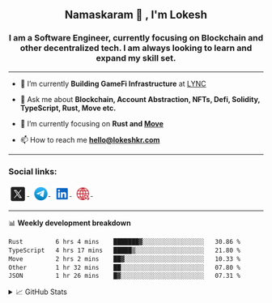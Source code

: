 <h2 align="center">Namaskaram 🙏 , I'm Lokesh</h2>
<h3 align="center">I am a Software Engineer, currently focusing on Blockchain and other decentralized tech. I am always looking to learn and expand my skill set.</h3>
<hr/>

- 🔭 I’m currently **Building GameFi Infrastructure** at [LYNC](https://www.lync.world/)

- 💬 Ask me about **Blockchain, Account Abstraction, NFTs, Defi, Solidity, TypeScript, Rust, Move etc.**

- 🌱 I’m currently focusing on **Rust and [Move](https://aptos.dev/move/move-on-aptos)**

- 📫 How to reach me **hello@lokeshkr.com**

<hr/>

<h3 align="left">Social links:</h3>
<a href="https://twitter.com/lokeshtweets_">
<img align="center" src="./assets/twitter-x.svg" alt="twitter-link" height="37" width="37" >
</a>
&nbsp
<a href="https://t.me/lokesshk">
<img align="center" src="./assets/telegram.svg" alt="telegram-link" height="30" width="30" >
</a>
&nbsp
<a href="https://linkedin.com/in/lokesh-kumar-nalot-0baa691b9" target="_blank">
<img align="center" src="./assets/linkedin.svg" alt="linkedin-link" height="30" width="30" margin-right="40" >
</a>
&nbsp
<a href="https://lokeshkr.com">
<img align="center" src="./assets/web.svg" alt="personal-website-link" height="30" width="30" >
</a>
&nbsp

<hr/>

📊 **Weekly development breakdown**

<!--START_SECTION:waka-->

```txt
Rust         6 hrs 4 mins    ███████▓░░░░░░░░░░░░░░░░░   30.86 %
TypeScript   4 hrs 17 mins   █████▒░░░░░░░░░░░░░░░░░░░   21.80 %
Move         2 hrs 2 mins    ██▓░░░░░░░░░░░░░░░░░░░░░░   10.33 %
Other        1 hr 32 mins    ██░░░░░░░░░░░░░░░░░░░░░░░   07.80 %
JSON         1 hr 26 mins    █▓░░░░░░░░░░░░░░░░░░░░░░░   07.31 %
```

<!--END_SECTION:waka-->

<!--
<a href="https://www.youtube.com/channel/UCVWq-83WQElIoIN6NGdCXLw">
<img align="center" src="https://lokeshkr.com/assets/svg/youtube.svg" alt="youtube-link" height="30" width="30"/>
</a>
-->
<details>
  <summary>📈 GitHub Stats</summary>
  <br/>
<img style="object-fit: cover;" src="https://readme-stats-github-codetit4n.vercel.app/api?username=codetit4n&cc=0c1121&tc=fff" alt="github-stats">
</details>
